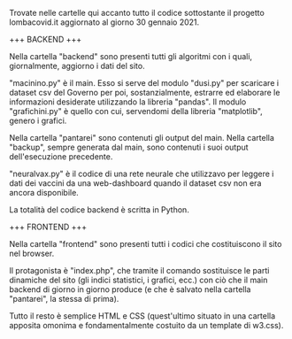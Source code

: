 Trovate nelle cartelle qui accanto tutto il codice sottostante il progetto lombacovid.it aggiornato al giorno 30 gennaio 2021.

+++ BACKEND +++

Nella cartella "backend" sono presenti tutti gli algoritmi con i quali, giornalmente, aggiorno i dati del sito.

"macinino.py" è il main. Esso si serve del modulo "dusi.py" per scaricare i dataset csv del Governo per poi, sostanzialmente, estrarre ed elaborare le informazioni desiderate utilizzando la libreria "pandas". Il modulo "grafichini.py" è quello con cui, servendomi della libreria "matplotlib", genero i grafici.

Nella cartella "pantarei" sono contenuti gli output del main. Nella cartella "backup", sempre generata dal main, sono contenuti i suoi output dell'esecuzione precedente.

"neuralvax.py" è il codice di una rete neurale che utilizzavo per leggere i dati dei vaccini da una web-dashboard quando il dataset csv non era ancora disponibile.

La totalità del codice backend è scritta in Python.

+++ FRONTEND +++

Nella cartella "frontend" sono presenti tutti i codici che costituiscono il sito nel browser.

Il protagonista è "index.php", che tramite il comando <?php include();?> sostituisce le parti dinamiche del sito (gli indici statistici, i grafici, ecc.) con ciò che il main backend di giorno in giorno produce (e che è salvato nella cartella "pantarei", la stessa di prima).

Tutto il resto è semplice HTML e CSS (quest'ultimo situato in una cartella apposita omonima e fondamentalmente costuito da un template di w3.css).
